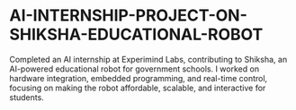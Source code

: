 # AI-INTERNSHIP-PROJECT-ON-SHIKSHA-EDUCATIONAL-ROBOT
Completed an AI internship at Experimind Labs, contributing to Shiksha, an AI-powered educational robot for government schools. I worked on hardware integration, embedded programming, and real-time control, focusing on making the robot affordable, scalable, and interactive for students.
